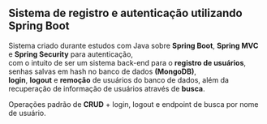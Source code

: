 <h2>Sistema de registro e autenticação utilizando Spring Boot</h2>
<p>
  Sistema criado durante estudos com Java sobre <strong>Spring Boot</strong>, <strong>Spring MVC</strong> e <strong>Spring Security</strong> para autenticação,<br>
  com o intuito de ser um sistema back-end para o <strong>registro de usuários</strong>, senhas salvas em hash no banco de dados <strong>(MongoDB)</strong>,<br>
  <strong>login</strong>, <strong>logout</strong> e <strong>remoção</strong> de usuários do banco de dados, além da recuperação de informação de usuários através de <strong>busca</strong>.
</p>
<p>Operações padrão de <strong>CRUD</strong> + login, logout e endpoint de busca por nome de usuário.<br></p>
